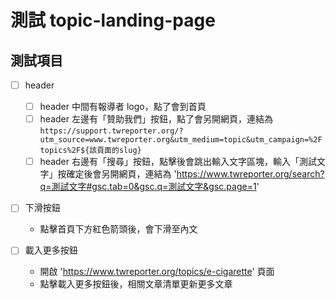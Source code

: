 # 測試 topic-landing-page

## 測試項目

- [ ] header

  - [ ] header 中間有報導者 logo，點了會到首頁
  - [ ] header 左邊有「贊助我們」按鈕，點了會另開網頁，連結為`https://support.twreporter.org/?utm_source=www.twreporter.org&utm_medium=topic&utm_campaign=%2Ftopics%2F${該頁面的slug}`
  - [ ] header 右邊有「搜尋」按鈕，點擊後會跳出輸入文字區塊，輸入「測試文字」按確定後會另開網頁，連結為 'https://www.twreporter.org/search?q=測試文字#gsc.tab=0&gsc.q=測試文字&gsc.page=1'

- [ ] 下滑按鈕

  - 點擊首頁下方紅色箭頭後，會下滑至內文

- [ ] 載入更多按鈕
  - 開啟 'https://www.twreporter.org/topics/e-cigarette' 頁面
  - 點擊載入更多按鈕後，相關文章清單更新更多文章
